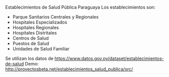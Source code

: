 Establecimientos de Salud Pública Paraguaya
Los establecimientos son:
* Parque Sanitarios Centrales y Regionales
* Hospitales Especializados
* Hospitales Regionales
* Hospitales Distritales
* Centros de Salud
* Puestos de Salud
* Unidades de Salud Familiar 

Se utilizan los datos de https://www.datos.gov.py/dataset/establecimientos-de-salud
Demo: http://proyectosbeta.net/establecimientos_salud_publica/src/

